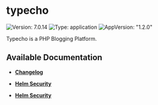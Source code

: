 # typecho

![Version: 7.0.14](https://img.shields.io/badge/Version-7.0.14-informational?style=flat-square) ![Type: application](https://img.shields.io/badge/Type-application-informational?style=flat-square) ![AppVersion: "1.2.0"](https://img.shields.io/badge/AppVersion-"1.2.0"-informational?style=flat-square)

Typecho is a PHP Blogging Platform.

## Available Documentation

- [**Changelog**](CHANGELOG)

- [**Helm Security**](container-security)

- [**Helm Security**](helm-security)

